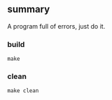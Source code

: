 ## summary 
A program full of errors, just do it.
### build
```
make 
```
### clean
```
make clean
```

